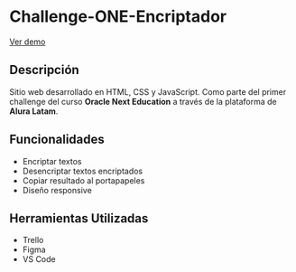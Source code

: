 # Challenge-ONE-Encriptador

[Ver demo](https://sofia-1995.github.io/Challenge-ONE-Encriptador/)

## Descripción

Sitio web desarrollado en HTML, CSS y JavaScript. Como parte del primer challenge del curso **Oracle Next Education** a través de la plataforma de **Alura Latam**.

## Funcionalidades

- Encriptar textos
- Desencriptar textos encriptados
- Copiar resultado al portapapeles
- Diseño responsive

## Herramientas Utilizadas

- Trello
- Figma
- VS Code
